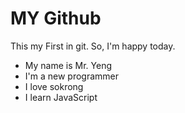 # MY Github
This my First in git. So, I'm happy today.
- My name is Mr. Yeng
- I'm a new programmer
- I love sokrong
- I learn JavaScript